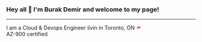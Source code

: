 ### Hey all 👋 I'm Burak Demir and welcome to my page!
---

I am a Cloud & Devops Engineer livin in Toronto, ON <img src="./images/canada_flag_s.png" style="width: 12px;"><br>
AZ-900 certified


<!--
**BcDemir/BcDemir** is a ✨ _special_ ✨ repository because its `README.md` (this file) appears on your GitHub profile.

Here are some ideas to get you started:

- 🔭 I’m currently working on ...
- 🌱 I’m currently learning ...
- 👯 I’m looking to collaborate on ...
- 🤔 I’m looking for help with ...
- 💬 Ask me about ...
- 📫 How to reach me: ...
- 😄 Pronouns: ...
- ⚡ Fun fact: ...
-->
